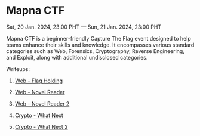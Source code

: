 # Mapna CTF

Sat, 20 Jan. 2024, 23:00 PHT — Sun, 21 Jan. 2024, 23:00 PHT

Mapna CTF is a beginner-friendly Capture The Flag event designed to help teams enhance their skills and knowledge. It encompasses various standard categories such as Web, Forensics, Cryptography, Reverse Engineering, and Exploit, along with additional undisclosed categories.

Writeups:

1. [Web - Flag Holding](flag-holding/readme.md)

2. [Web - Novel Reader](novel-reader/readme.md)

3. [Web - Novel Reader 2](novel-reader-2/readme.md)

4. [Crypto - What Next](what-next/readme.md)

5. [Crypto - What Next 2](what-next-2/readme.md)
